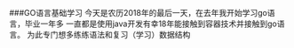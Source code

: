 ###GO语言基础学习
今天是农历2018年的最后一天，在去年我开始学习go语言，毕业一年多
一直都是使用java开发有幸18年能接触到容器技术并接触到go语言。
为此专门想多练练语法和复习（学习）数据结构